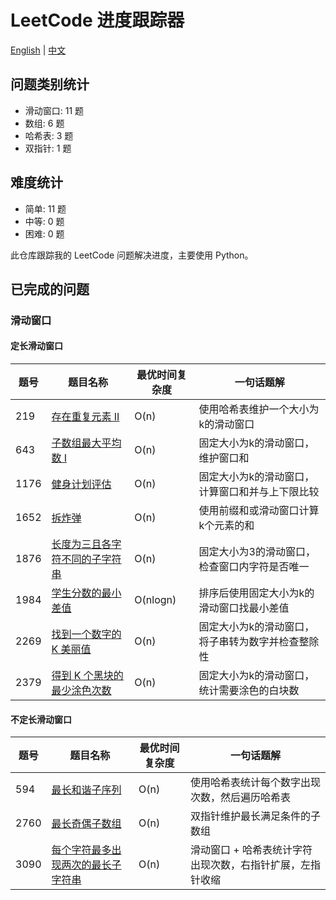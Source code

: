 # LeetCode 进度跟踪器

[English](README.md) | [中文](README_chinese.md)

## 问题类别统计
- 滑动窗口: 11 题
- 数组: 6 题
- 哈希表: 3 题
- 双指针: 1 题

## 难度统计
- 简单: 11 题
- 中等: 0 题
- 困难: 0 题

此仓库跟踪我的 LeetCode 问题解决进度，主要使用 Python。

## 已完成的问题

### 滑动窗口

#### 定长滑动窗口

| 题号 | 题目名称 | 最优时间复杂度 | 一句话题解 |
|------|----------|----------------|------------|
| 219 | [存在重复元素 II](./SlidingWindow/Python/219.contains-duplicate-ii.py) | O(n) | 使用哈希表维护一个大小为k的滑动窗口 |
| 643 | [子数组最大平均数 I](./SlidingWindow/Python/643.%20Maximum%20Average%20Subarray%20I.py) | O(n) | 固定大小为k的滑动窗口，维护窗口和 |
| 1176 | [健身计划评估](./SlidingWindow/Python/1176.%20Diet%20Plan%20Performance.py) | O(n) | 固定大小为k的滑动窗口，计算窗口和并与上下限比较 |
| 1652 | [拆炸弹](./SlidingWindow/Python/1652.%20Defuse%20the%20Bomb.py) | O(n) | 使用前缀和或滑动窗口计算k个元素的和 |
| 1876 | [长度为三且各字符不同的子字符串](./SlidingWindow/Python/1876.%20Substrings%20of%20Size%20Three%20with%20Distinct%20Characters.py) | O(n) | 固定大小为3的滑动窗口，检查窗口内字符是否唯一 |
| 1984 | [学生分数的最小差值](./SlidingWindow/Python/1984.%20Minimum%20Difference%20Between%20Highest%20and%20Lowest%20of%20K%20Scores.py) | O(nlogn) | 排序后使用固定大小为k的滑动窗口找最小差值 |
| 2269 | [找到一个数字的 K 美丽值](./SlidingWindow/Python/2269.%20Find%20the%20K-Beauty%20of%20a%20Number.py) | O(n) | 固定大小为k的滑动窗口，将子串转为数字并检查整除性 |
| 2379 | [得到 K 个黑块的最少涂色次数](./SlidingWindow/Python/2379.%20Minimum%20Recolors%20to%20Get%20K%20Consecutive%20Black%20Blocks.py) | O(n) | 固定大小为k的滑动窗口，统计需要涂色的白块数 |

#### 不定长滑动窗口

| 题号 | 题目名称 | 最优时间复杂度 | 一句话题解 |
|------|----------|----------------|------------|
| 594 | [最长和谐子序列](./SlidingWindow/Python/594.%20Longest%20Harmonious%20Subsequence.py) | O(n) | 使用哈希表统计每个数字出现次数，然后遍历哈希表 |
| 2760 | [最长奇偶子数组](./SlidingWindow/Python/2760.%20Longest%20Even%20Odd%20Subarray%20With%20Threshold.py) | O(n) | 双指针维护最长满足条件的子数组 |
| 3090 | [每个字符最多出现两次的最长子字符串](./SlidingWindow/Python/3090.%20Maximum%20Length%20Substring%20With%20Two%20Occurrences.py) | O(n) | 滑动窗口 + 哈希表统计字符出现次数，右指针扩展，左指针收缩 |